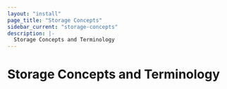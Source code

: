 ```yaml
---
layout: "install"
page_title: "Storage Concepts"
sidebar_current: "storage-concepts"
description: |-
  Storage Concepts and Terminology
---
```


# Storage Concepts and Terminology
